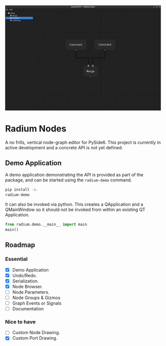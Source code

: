 ![img](img/example.png)

# Radium Nodes

A no frills, vertical node-graph editor for PySide6. This project is currently in active development and a concrete API is not yet defined.

## Demo Application

A demo application demonstrating the API is provided as part of the package, and can be started using the `radium-demo`
command.

```bash
pip install -e.
radium-demo
```

It can also be invoked via python. This creates a QApplication and a QMainWindow so it should not be invoked from within
an existing QT Application.

```python
from radium.demo.__main__ import main
main()
```

## Roadmap

### Essential

- [X] Demo Application
- [X] Undo/Redo.
- [X] Serialization.
- [X] Node Browser.
- [ ] Node Parameters.
- [ ] Node Groups & Gizmos
- [ ] Graph Events or Signals
- [ ] Documentation

### Nice to have

- [ ] Custom Node Drawing.
- [X] Custom Port Drawing.
